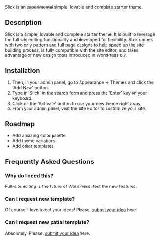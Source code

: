 Slick is an ~~experimental~~ simple, lovable and complete starter theme.

## Description

Slick is a simple, lovable and complete starter theme. It is built to leverage the full site editing functionality and developed for flexibility. Slick comes with two only pattern and full page designs to help speed up the site building process, is fully compatible with the site editor, and takes advantage of new design tools introduced in WordPress 6.7.


## Installation

1. Then, in your admin panel, go to Appearance -> Themes and click the 'Add New' button.
2. Type in 'Slick' in the search form and press the 'Enter' key on your keyboard.
3. Click on the 'Activate' button to use your new theme right away.
4. From your admin panel, visit the Site Editor to customize your site.


## Roadmap

* Add amazing color palette
* Add theme variations
* Add other templates


## Frequently Asked Questions

### Why do I need this?
Full-site editing is the future of WordPress: test the new features.

### Can I request new template?
Of course! I love to get your ideas! Please, [submit your idea](https://github.com/GuglielmoPepe/slick/issues) here.

### Can I request new patial template?
Absolutely! Please, [submit your idea](https://github.com/GuglielmoPepe/slick/issues) here.

